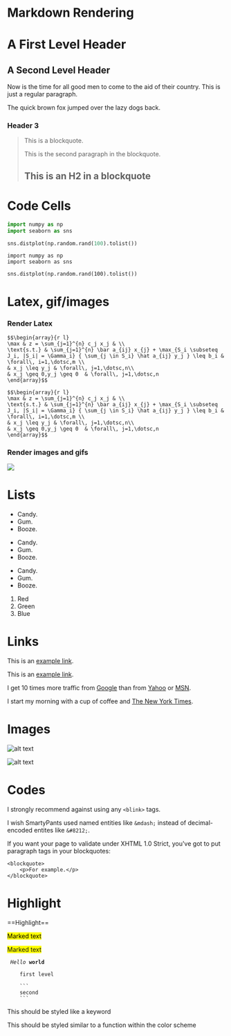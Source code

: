 # Markdown Rendering

A First Level Header
====================

A Second Level Header
---------------------

Now is the time for all good men to come to
the aid of their country. This is just a
regular paragraph.

The quick brown fox jumped over the lazy
dogs back.

### Header 3

> This is a blockquote.
>
> This is the second paragraph in the blockquote.
>
> ## This is an H2 in a blockquote

Code Cells
==========

```python
import numpy as np
import seaborn as sns

sns.distplot(np.random.rand(100).tolist())
```
```{python}
import numpy as np
import seaborn as sns

sns.distplot(np.random.rand(100).tolist())
```

Latex, gif/images
=================

### Render Latex

```{mathjax}
$$\begin{array}{r l}
\max & z = \sum_{j=1}^{n} c_j x_j & \\
\text{s.t.} & \sum_{j=1}^{n} \bar a_{ij} x_{j} + \max_{S_i \subseteq J_i, |S_i| = \Gamma_i} { \sum_{j \in S_i} \hat a_{ij} y_j } \leq b_i & \forall\, i=1,\dotsc,m \\
& x_j \leq y_j & \forall\, j=1,\dotsc,n\\
& x_j \geq 0,y_j \geq 0  & \forall\, j=1,\dotsc,n
\end{array}$$
```

```mathjax
$$\begin{array}{r l}
\max & z = \sum_{j=1}^{n} c_j x_j & \\
\text{s.t.} & \sum_{j=1}^{n} \bar a_{ij} x_{j} + \max_{S_i \subseteq J_i, |S_i| = \Gamma_i} { \sum_{j \in S_i} \hat a_{ij} y_j } \leq b_i & \forall\, i=1,\dotsc,m \\
& x_j \leq y_j & \forall\, j=1,\dotsc,n\\
& x_j \geq 0,y_j \geq 0  & \forall\, j=1,\dotsc,n
\end{array}$$
```

### Render images and gifs

![](http://i.giphy.com/j5QcmXoFWl4Q0.gif)

Lists
=====

*   Candy.
*   Gum.
*   Booze.

+   Candy.
+   Gum.
+   Booze.

-   Candy.
-   Gum.
-   Booze.

1.  Red
2.  Green
3.  Blue

Links
=====

This is an [example link](http://example.com/).

This is an [example link](http://example.com/ "With a Title").

I get 10 times more traffic from [Google][1] than from
[Yahoo][2] or [MSN][3].

[1]: http://google.com/        "Google"
[2]: http://search.yahoo.com/  "Yahoo Search"
[3]: http://search.msn.com/    "MSN Search"

I start my morning with a cup of coffee and
[The New York Times][NY Times].

[ny times]: http://www.nytimes.com/

Images
======

![alt text](/path/to/img.jpg "Title")

![alt text][id]

[id]: /path/to/img.jpg "Title"

Codes
=====

I strongly recommend against using any `<blink>` tags.

I wish SmartyPants used named entities like `&mdash;`
instead of decimal-encoded entites like `&#8212;`.

If you want your page to validate under XHTML 1.0 Strict,
you've got to put paragraph tags in your blockquotes:

    <blockquote>
        <p>For example.</p>
    </blockquote>

Highlight
=========

==Highlight==

<mark>Marked text</mark>

<span style="background-color: #FFFF00">Marked text</span>

<code> _Hello_ **world** </code>

```
    first level

    ```
    second
    ```

```

<span class="keyword">This should be styled like a keyword</span>

<span class="entity name function"> This should be styled similar to a function within the color scheme</span>


